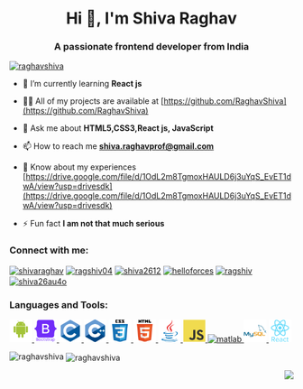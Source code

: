 <h1 align="center">Hi 👋, I'm Shiva Raghav</h1>
<h3 align="center">A passionate frontend developer from India</h3>

<p align="left"> <a href="https://github.com/ryo-ma/github-profile-trophy"><img src="https://github-profile-trophy.vercel.app/?username=raghavshiva" alt="raghavshiva" /></a> </p>

- 🌱 I’m currently learning **React js**

- 👨‍💻 All of my projects are available at [https://github.com/RaghavShiva](https://github.com/RaghavShiva)

- 💬 Ask me about **HTML5,CSS3,React js, JavaScript**

- 📫 How to reach me **shiva.raghavprof@gmail.com**

- 📄 Know about my experiences [https://drive.google.com/file/d/1OdL2m8TgmoxHAULD6j3uYqS_EvET1dwA/view?usp=drivesdk](https://drive.google.com/file/d/1OdL2m8TgmoxHAULD6j3uYqS_EvET1dwA/view?usp=drivesdk)

- ⚡ Fun fact **I am not that much serious**

<h3 align="left">Connect with me:</h3>
<p align="left">
<a href="https://linkedin.com/in/shivaraghav" target="blank"><img align="center" src="https://raw.githubusercontent.com/rahuldkjain/github-profile-readme-generator/master/src/images/icons/Social/linked-in-alt.svg" alt="shivaraghav" height="30" width="40" /></a>
<a href="https://instagram.com/ragshiv04" target="blank"><img align="center" src="https://raw.githubusercontent.com/rahuldkjain/github-profile-readme-generator/master/src/images/icons/Social/instagram.svg" alt="ragshiv04" height="30" width="40" /></a>
<a href="https://www.codechef.com/users/shiva2612" target="blank"><img align="center" src="https://cdn.jsdelivr.net/npm/simple-icons@3.1.0/icons/codechef.svg" alt="shiva2612" height="30" width="40" /></a>
<a href="https://codeforces.com/profile/helloforces" target="blank"><img align="center" src="https://raw.githubusercontent.com/rahuldkjain/github-profile-readme-generator/master/src/images/icons/Social/codeforces.svg" alt="helloforces" height="30" width="40" /></a>
<a href="https://www.leetcode.com/ragshiv" target="blank"><img align="center" src="https://raw.githubusercontent.com/rahuldkjain/github-profile-readme-generator/master/src/images/icons/Social/leet-code.svg" alt="ragshiv" height="30" width="40" /></a>
<a href="https://auth.geeksforgeeks.org/user/shiva26au4o" target="blank"><img align="center" src="https://raw.githubusercontent.com/rahuldkjain/github-profile-readme-generator/master/src/images/icons/Social/geeks-for-geeks.svg" alt="shiva26au4o" height="30" width="40" /></a>
</p>

<h3 align="left">Languages and Tools:</h3>
<p align="left"> <a href="https://developer.android.com" target="_blank" rel="noreferrer"> <img src="https://raw.githubusercontent.com/devicons/devicon/master/icons/android/android-original-wordmark.svg" alt="android" width="40" height="40"/> </a> <a href="https://getbootstrap.com" target="_blank" rel="noreferrer"> <img src="https://raw.githubusercontent.com/devicons/devicon/master/icons/bootstrap/bootstrap-plain-wordmark.svg" alt="bootstrap" width="40" height="40"/> </a> <a href="https://www.cprogramming.com/" target="_blank" rel="noreferrer"> <img src="https://raw.githubusercontent.com/devicons/devicon/master/icons/c/c-original.svg" alt="c" width="40" height="40"/> </a> <a href="https://www.w3schools.com/cpp/" target="_blank" rel="noreferrer"> <img src="https://raw.githubusercontent.com/devicons/devicon/master/icons/cplusplus/cplusplus-original.svg" alt="cplusplus" width="40" height="40"/> </a> <a href="https://www.w3schools.com/css/" target="_blank" rel="noreferrer"> <img src="https://raw.githubusercontent.com/devicons/devicon/master/icons/css3/css3-original-wordmark.svg" alt="css3" width="40" height="40"/> </a> <a href="https://www.w3.org/html/" target="_blank" rel="noreferrer"> <img src="https://raw.githubusercontent.com/devicons/devicon/master/icons/html5/html5-original-wordmark.svg" alt="html5" width="40" height="40"/> </a> <a href="https://www.java.com" target="_blank" rel="noreferrer"> <img src="https://raw.githubusercontent.com/devicons/devicon/master/icons/java/java-original.svg" alt="java" width="40" height="40"/> </a> <a href="https://developer.mozilla.org/en-US/docs/Web/JavaScript" target="_blank" rel="noreferrer"> <img src="https://raw.githubusercontent.com/devicons/devicon/master/icons/javascript/javascript-original.svg" alt="javascript" width="40" height="40"/> </a> <a href="https://www.mathworks.com/" target="_blank" rel="noreferrer"> <img src="https://upload.wikimedia.org/wikipedia/commons/2/21/Matlab_Logo.png" alt="matlab" width="40" height="40"/> </a> <a href="https://www.mysql.com/" target="_blank" rel="noreferrer"> <img src="https://raw.githubusercontent.com/devicons/devicon/master/icons/mysql/mysql-original-wordmark.svg" alt="mysql" width="40" height="40"/> </a> <a href="https://reactjs.org/" target="_blank" rel="noreferrer"> <img src="https://raw.githubusercontent.com/devicons/devicon/master/icons/react/react-original-wordmark.svg" alt="react" width="40" height="40"/> </a> </p>

<p><img align="left" src="https://github-readme-stats.vercel.app/api/top-langs?username=raghavshiva&show_icons=true&locale=en&layout=compact" alt="raghavshiva" /></p>

<p>&nbsp;<img align="center" src="https://github-readme-stats.vercel.app/api?username=raghavshiva&show_icons=true&locale=en" alt="raghavshiva" /></p>



<img align="right" height="150" src="https://repository-images.githubusercontent.com/443620153/e4b08970-8220-43a4-962f-d4db4f378d36"  />



###

